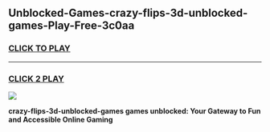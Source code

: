 
## Unblocked-Games-crazy-flips-3d-unblocked-games-Play-Free-3c0aa
<h3>
<a href="https://premium76.site?title=crazy-flips-3d-unblocked-games&ref=23A">CLICK TO PLAY</a></h3>
<hr>

<h3>
<a href="https://premium76.site?title=crazy-flips-3d-unblocked-games&ref=23A">CLICK 2 PLAY</a>
  
</h3>

<a href="https://premium76.site?title=crazy-flips-3d-unblocked-games&ref=23A"><img src="https://clearcache.store/games.png"></a>


**crazy-flips-3d-unblocked-games games unblocked: Your Gateway to Fun and Accessible Online Gaming**
